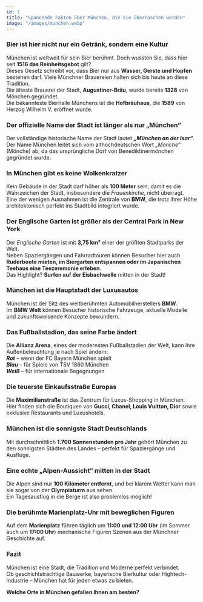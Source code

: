```yaml
---
id: 1
title: "Spannende Fakten über München, die Sie überraschen werden"
image: "/images/munchen.webp"
---
```


### Bier ist hier nicht nur ein Getränk, sondern eine Kultur  
München ist weltweit für sein Bier berühmt. Doch wussten Sie, dass hier seit **1516 das Reinheitsgebot** gilt?  
Dieses Gesetz schreibt vor, dass Bier nur aus **Wasser, Gerste und Hopfen** bestehen darf. Viele Münchner Brauereien halten sich bis heute an diese Tradition.  
Die älteste Brauerei der Stadt, **Augustiner-Bräu**, wurde bereits **1328** von Mönchen gegründet.  
Die bekannteste Bierhalle Münchens ist die **Hofbräuhaus**, die **1589** von Herzog Wilhelm V. eröffnet wurde.  

### Der offizielle Name der Stadt ist länger als nur „München“  
Der vollständige historische Name der Stadt lautet ***„München an der Isar“***.  
Der Name München leitet sich vom althochdeutschen Wort *„Mönche“* (Mönche) ab, da das ursprüngliche Dorf von Benediktinermönchen gegründet wurde.  

### In München gibt es keine Wolkenkratzer  
Kein Gebäude in der Stadt darf höher als **100 Meter** sein, damit es die Wahrzeichen der Stadt, insbesondere die *Frauenkirche*, nicht überragt.  
Eine der wenigen Ausnahmen ist die Zentrale von **BMW**, die trotz ihrer Höhe architektonisch perfekt ins Stadtbild integriert wurde.  

### Der Englische Garten ist größer als der Central Park in New York  
Der *Englische Garten* ist mit **3,75 km²** einer der größten Stadtparks der Welt.  
Neben Spaziergängen und Fahrradtouren können Besucher hier auch **Ruderboote mieten, im Biergarten entspannen oder im Japanischen Teehaus eine Teezeremonie erleben**.  
Das Highlight? **Surfen auf der Eisbachwelle** mitten in der Stadt!  

### München ist die Hauptstadt der Luxusautos  
München ist der Sitz des weltberühmten Automobilherstellers **BMW**.  
Im **BMW Welt** können Besucher historische Fahrzeuge, aktuelle Modelle und zukunftsweisende Konzepte bewundern.  

### Das Fußballstadion, das seine Farbe ändert  
Die **Allianz Arena**, eines der modernsten Fußballstadien der Welt, kann ihre Außenbeleuchtung je nach Spiel ändern:  
***Rot*** – wenn der FC Bayern München spielt  
***Blau*** – für Spiele von TSV 1860 München  
***Weiß*** – für internationale Begegnungen  

### Die teuerste Einkaufsstraße Europas  
Die **Maximilianstraße** ist das Zentrum für Luxus-Shopping in München.  
Hier finden sich die Boutiquen von **Gucci, Chanel, Louis Vuitton, Dior** sowie exklusive Restaurants und Luxushotels.  

### München ist die sonnigste Stadt Deutschlands  
Mit durchschnittlich **1.700 Sonnenstunden pro Jahr** gehört München zu den sonnigsten Städten des Landes – perfekt für Spaziergänge und Ausflüge.  

### Eine echte „Alpen-Aussicht“ mitten in der Stadt  
Die Alpen sind nur **100 Kilometer entfernt**, und bei klarem Wetter kann man sie sogar von der **Olympiaturm** aus sehen.  
Ein Tagesausflug in die Berge ist also problemlos möglich!  

### Die berühmte Marienplatz-Uhr mit beweglichen Figuren  
Auf dem **Marienplatz** führen täglich um **11:00 und 12:00 Uhr** (im Sommer auch um **17:00 Uhr**) mechanische Figuren Szenen aus der Münchner Geschichte auf.  

### **Fazit**  
München ist eine Stadt, die Tradition und Moderne perfekt verbindet.  
Ob geschichtsträchtige Bauwerke, bayerische Bierkultur oder Hightech-Industrie – München hat für jeden etwas zu bieten.  

**Welche Orte in München gefallen Ihnen am besten?**  

